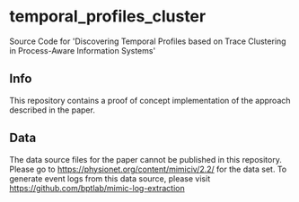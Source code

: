 # temporal_profiles_cluster
Source Code for 'Discovering Temporal Profiles based on Trace Clustering in Process-Aware Information Systems'

## Info

This repository contains a proof of concept implementation of the approach described in the paper. 


## Data

The data source files for the paper cannot be published in this repository. 
Please go to https://physionet.org/content/mimiciv/2.2/ for the data set.
To generate event logs from this data source, please visit https://github.com/bptlab/mimic-log-extraction


